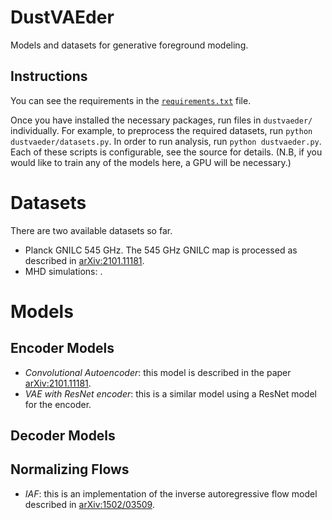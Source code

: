 # DustVAEder

Models and datasets for generative foreground modeling. 

## Instructions

You can see the requirements in the [`requirements.txt`](./requirements.txt) file. 

Once you have installed the necessary packages, run files in `dustvaeder/` individually. For example, to preprocess the required datasets, run `python dustvaeder/datasets.py`. In order to run analysis, run `python dustvaeder.py`. Each of these scripts is configurable, see the source for details. (N.B, if you would like to train any of the models here, a GPU will be necessary.)

# Datasets

There are two available datasets so far.

* Planck GNILC 545 GHz. The 545 GHz GNILC map is processed as described in [arXiv:2101.11181](https://arxiv.org/abs/2101.11181). 
* MHD simulations: . 

# Models

## Encoder Models

* *Convolutional Autoencoder*: this model is described in the paper [arXiv:2101.11181](https://arxiv.org/abs/2101.11181).
* *VAE with ResNet encoder*: this is a similar model using a ResNet model for the encoder.

## Decoder Models

## Normalizing Flows

* *IAF*: this is an implementation of the inverse autoregressive flow model described in [arXiv:1502/03509](https://arxiv.org/abs/1502.03509).
